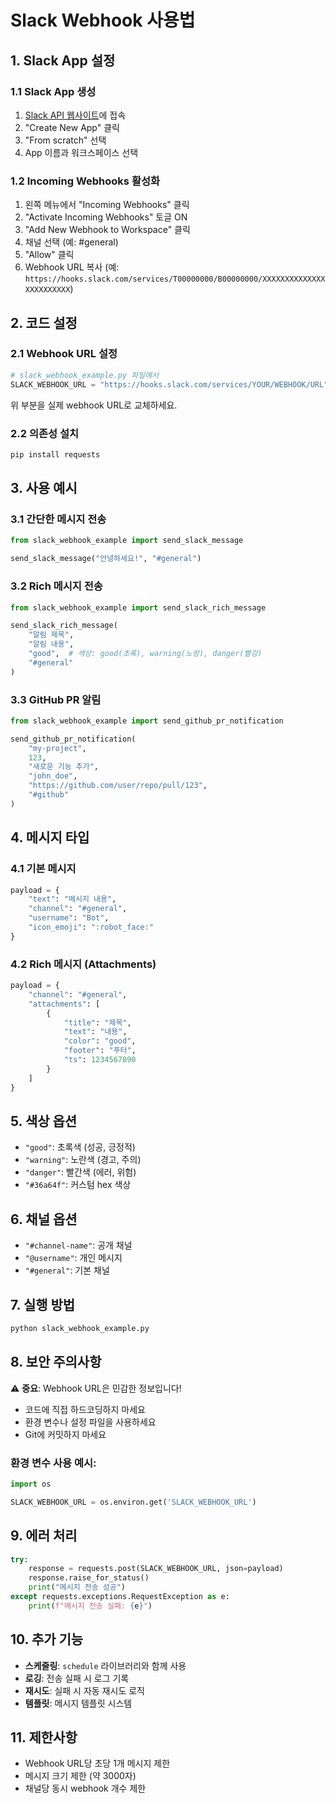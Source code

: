 # Slack Webhook 사용법

## 1. Slack App 설정

### 1.1 Slack App 생성
1. [Slack API 웹사이트](https://api.slack.com/apps)에 접속
2. "Create New App" 클릭
3. "From scratch" 선택
4. App 이름과 워크스페이스 선택

### 1.2 Incoming Webhooks 활성화
1. 왼쪽 메뉴에서 "Incoming Webhooks" 클릭
2. "Activate Incoming Webhooks" 토글 ON
3. "Add New Webhook to Workspace" 클릭
4. 채널 선택 (예: #general)
5. "Allow" 클릭
6. Webhook URL 복사 (예: `https://hooks.slack.com/services/T00000000/B00000000/XXXXXXXXXXXXXXXXXXXXXXXX`)

## 2. 코드 설정

### 2.1 Webhook URL 설정
```python
# slack_webhook_example.py 파일에서
SLACK_WEBHOOK_URL = "https://hooks.slack.com/services/YOUR/WEBHOOK/URL"
```
위 부분을 실제 webhook URL로 교체하세요.

### 2.2 의존성 설치
```bash
pip install requests
```

## 3. 사용 예시

### 3.1 간단한 메시지 전송
```python
from slack_webhook_example import send_slack_message

send_slack_message("안녕하세요!", "#general")
```

### 3.2 Rich 메시지 전송
```python
from slack_webhook_example import send_slack_rich_message

send_slack_rich_message(
    "알림 제목",
    "알림 내용",
    "good",  # 색상: good(초록), warning(노랑), danger(빨강)
    "#general"
)
```

### 3.3 GitHub PR 알림
```python
from slack_webhook_example import send_github_pr_notification

send_github_pr_notification(
    "my-project",
    123,
    "새로운 기능 추가",
    "john_doe",
    "https://github.com/user/repo/pull/123",
    "#github"
)
```

## 4. 메시지 타입

### 4.1 기본 메시지
```python
payload = {
    "text": "메시지 내용",
    "channel": "#general",
    "username": "Bot",
    "icon_emoji": ":robot_face:"
}
```

### 4.2 Rich 메시지 (Attachments)
```python
payload = {
    "channel": "#general",
    "attachments": [
        {
            "title": "제목",
            "text": "내용",
            "color": "good",
            "footer": "푸터",
            "ts": 1234567890
        }
    ]
}
```

## 5. 색상 옵션

- `"good"`: 초록색 (성공, 긍정적)
- `"warning"`: 노란색 (경고, 주의)
- `"danger"`: 빨간색 (에러, 위험)
- `"#36a64f"`: 커스텀 hex 색상

## 6. 채널 옵션

- `"#channel-name"`: 공개 채널
- `"@username"`: 개인 메시지
- `"#general"`: 기본 채널

## 7. 실행 방법

```bash
python slack_webhook_example.py
```

## 8. 보안 주의사항

⚠️ **중요**: Webhook URL은 민감한 정보입니다!
- 코드에 직접 하드코딩하지 마세요
- 환경 변수나 설정 파일을 사용하세요
- Git에 커밋하지 마세요

### 환경 변수 사용 예시:
```python
import os

SLACK_WEBHOOK_URL = os.environ.get('SLACK_WEBHOOK_URL')
```

## 9. 에러 처리

```python
try:
    response = requests.post(SLACK_WEBHOOK_URL, json=payload)
    response.raise_for_status()
    print("메시지 전송 성공")
except requests.exceptions.RequestException as e:
    print(f"메시지 전송 실패: {e}")
```

## 10. 추가 기능

- **스케줄링**: `schedule` 라이브러리와 함께 사용
- **로깅**: 전송 실패 시 로그 기록
- **재시도**: 실패 시 자동 재시도 로직
- **템플릿**: 메시지 템플릿 시스템

## 11. 제한사항

- Webhook URL당 초당 1개 메시지 제한
- 메시지 크기 제한 (약 3000자)
- 채널당 동시 webhook 개수 제한 